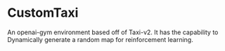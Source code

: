 # CustomTaxi
An openai-gym environment based off of Taxi-v2. It has the capability to Dynamically generate a random map for reinforcement learning.
